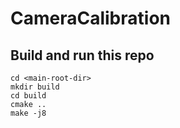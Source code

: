 # CameraCalibration
## Build and run this repo
```
cd <main-root-dir>
mkdir build
cd build
cmake ..
make -j8
```
